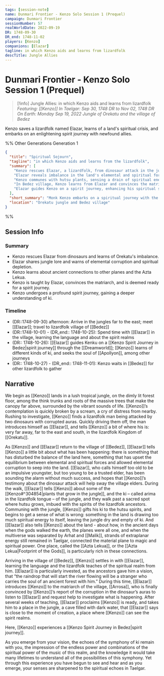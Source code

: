 ```yaml
---
tags: [session-note]
name: Dunmari Frontier - Kenzo Solo Session 1 (Prequel)
campaign: Dunmari Frontier
sessionNumber: 57
realWorldDate: 2022-09-19
DR: 1748-09-30
DR_end: 1748-11-02
players: [Kenzo]
companions: [Elazar]
tagline: in which Kenzo aids and learns from lizardfolk
descTitle: Jungle Allies
---
```

# Dunmari Frontier - Kenzo Solo Session 1 (Prequel)

>[!info] Jungle Allies: in which Kenzo aids and learns from lizardfolk
> *Featuring: [[Kenzo]]*
> *In Taelgar: Sep 30, 1748 DR to Nov 02, 1748 DR*
> *On Earth: Monday Sep 19, 2022*
> *Jungle of Orekatu and the village of Bedez*

Kenzo saves a lizardfolk named Elazar, learns of a land's spiritual crisis, and embarks on an enlightening spirit journey with newfound allies.

%% Other Generations
Generation 1
```json
{
  "title": "Spiritual Sojourn",
  "tagline": "in which Kenzo aids and learns from the lizardfolk",
  "summary": [
    "Kenzo rescues Elazar, a lizardfolk, from dinosaur attack in the jungles of Orekatu.",
    "Elazar reveals imbalance in the land's elemental and spiritual forces due to corruption.",
    "Kenzo communes with hutsu plants, sensing a drain of spiritual energy in the jungle.",
    "In Bedez village, Kenzo learns from Elazar and convinces the matriarch to seek answers.",
    "Elazar guides Kenzo on a spirit journey, enhancing his spiritual senses and understanding."
  ],
  "short_summary": "Monk Kenzo embarks on a spiritual journey with the lizardfolk to uncover and address the elemental corruption in their land.",
  "location": "Orekatu jungle and Bedez village"
}
```
%%
## Session Info
### Summary
- Kenzo rescues Elazar from dinosaurs and learns of Orekatu's imbalance.
- Elazar shares jungle lore and warns of elemental corruption and spiritual depletion.
- Kenzo learns about ancient connections to other planes and the Azta Lekua.
- Kenzo is taught by Elazar, convinces the matriarch, and is deemed ready for a spirit journey.
- Kenzo undergoes a profound spirit journey, gaining a deeper understanding of ki.

### Timeline
- (DR::1748-09-30) afternoon: Arrive in the jungles far to the east; meet [[Elazar]]; travel to lizardfolk village of [[Bedez]]
- (DR::1748-10-01) - (DR_end:: 1748-10-25):  Spend time with [[Elazar]] in the village, learning the language and about the spirit realms
- (DR:: 1748-10-26): [[Elazar]] guides Kenku on a [[Kenzo Spirit Journey in Bedez|spirit journey]] through the [[Dreamworld]]; [[Kenzo]] learns of different kinds of ki, and seeks the soul of [[Apollyon]], among other journeys
- (DR:: 1748-10-27) - (DR_end:: 1748-11-01): Kenzo waits in [[Bedez]] for other lizardfolk to gather


## Narrative
We begin as [[Kenzo]] lands in a lush tropical jungle, on the dimly lit forest floor, among the think trunks and roots of the massive trees that make the canopy far above, surrounded by the vibrant sounds of life. [[Kenzo]]’s contemplation is quickly broken by a scream, a cry of distress from nearby. Rushing to investigate, [[Kenzo]] finds a lizardfolk man being attacked by two dinosaurs with corrupted auras. Quickly driving them off, the man introduces himself as [[Elazar]], and tells [[Kenzo]] a bit of where his is: very far away, far to the east and south, in the lizardfolk Kingdom of [[Orekatu]]. 

As [[Kenzo]] and [[Elazar]] return to the village of [[Bedez]], [[Elazar]] tells [[Kenzo]] a little bit about what has been happening: there is something that has disturbed the balance of the land here, something that has upset the equilibrium between elemental and spiritual forces and allowed elemental corruption to seep into the land. [[Elazar]], who calls himself too old to be an impulsive youngster, but too young to be a trusted elder, has been sounding the alarm without much success, and hopes that [[Kenzo]]’s testimony about the dinosaur attack will help sway the village elders. During the walk, [[Elazar]] tells [[Kenzo]] about some of the [[Kenzo#^304854|plants that grow in the jungle]], and the ki – called arima in the lizardfolk tongue – of the jungle, and they walk past a sacred spot where hutsu grows, imbued with the spirits of the lizardfolk ancestors. Communing with the jungle, [[Kenzo]] gifts his ki to the hutsu spirits, and begins to get a sense of what is wrong: something in the land is drawing too much spiritual energy to itself, leaving the jungle dry and empty of ki. And [[Elazar]] also tells [[Kenzo]] about the land - about how, in the ancient days when the gods walked the earth, the planes were all one, and when the multiverse was separated by Arhat and [[Malik]], strands of extraplanar energy still remained in Taelgar, connected the material plane to magic and spiritual power. One place, called the [[Azta Lekua]], or the [[Azta Lekua|Footprint of the Gods]], is particularly rich in these connections. 

Arriving in the village of [[Bedez]], [[Kenzo]] settles in with [[Elazar]], learning the language and the lizardfolk teaches of the spiritual realm from him. [[Elazar]] is particularly invested, as the ancestors gave him a vision, that “the raindrop that will start the river flowing will be a stranger who carries the soul of an ancient forest with him.” During this time, [[Elazar]] introduces [[Kenzo]] to the matriarch of the village, [[Arrosa]], who is finally convinced by [[Kenzo]]’s report of the corruption in the dinosaur’s auras to listen to [[Elazar]] and request help to investigate what is happening. After several weeks of teaching, [[Elazar]] proclaims [[Kenzo]] is ready, and takes him to a place in the jungle, a cave filled with dark water, that [[Elazar]] says is close to the moment of creation, a place where [[Kenzo]] can see the spirit realms.

Here, [[Kenzo]] experiences a [[Kenzo Spirit Journey in Bedez|spirit journey]]. 

As you emerge from your vision, the echoes of the symphony of ki remain with you, the impression of the endless power and combinations of the spiritual power of the music of this realm, and the knowledge it would take many lifetimes to understand all of the possibilities of this symphony. Yet through this experience you have begun to see and hear and as you emerge, your senses are sharpened to the spiritual echoes in Taelgar. 
